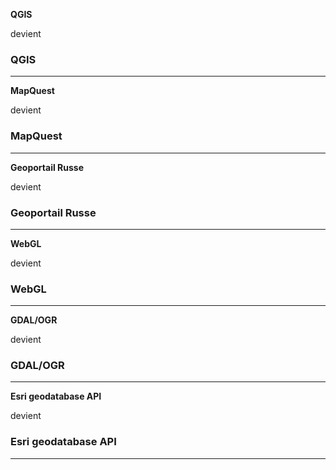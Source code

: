  **QGIS**


devient


### QGIS

----
 **MapQuest**


devient


### MapQuest

----
 **Geoportail Russe**


devient


### Geoportail Russe

----
 **WebGL**


devient


### WebGL

----
 **GDAL/OGR**


devient


### GDAL/OGR

----
 **Esri geodatabase API**


devient


### Esri geodatabase API

----
